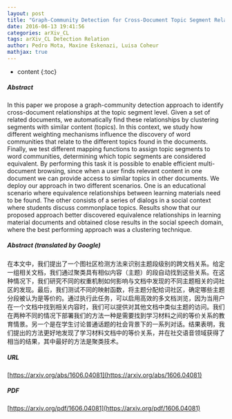 ```yaml
---
layout: post
title: "Graph-Community Detection for Cross-Document Topic Segment Relationship Identification"
date: 2016-06-13 19:41:56
categories: arXiv_CL
tags: arXiv_CL Detection Relation
author: Pedro Mota, Maxine Eskenazi, Luisa Coheur
mathjax: true
---
```


* content
{:toc}

##### Abstract
In this paper we propose a graph-community detection approach to identify cross-document relationships at the topic segment level. Given a set of related documents, we automatically find these relationships by clustering segments with similar content (topics). In this context, we study how different weighting mechanisms influence the discovery of word communities that relate to the different topics found in the documents. Finally, we test different mapping functions to assign topic segments to word communities, determining which topic segments are considered equivalent. By performing this task it is possible to enable efficient multi-document browsing, since when a user finds relevant content in one document we can provide access to similar topics in other documents. We deploy our approach in two different scenarios. One is an educational scenario where equivalence relationships between learning materials need to be found. The other consists of a series of dialogs in a social context where students discuss commonplace topics. Results show that our proposed approach better discovered equivalence relationships in learning material documents and obtained close results in the social speech domain, where the best performing approach was a clustering technique.

##### Abstract (translated by Google)
在本文中，我们提出了一个图社区检测方法来识别主题段级别的跨文档关系。给定一组相关文档，我们通过聚类具有相似内容（主题）的段自动找到这些关系。在这种情况下，我们研究不同的权重机制如何影响与文档中发现的不同主题相关的词社区的发现。最后，我们测试不同的映射函数，将主题分配给词社区，确定哪些主题分段被认为是等价的。通过执行此任务，可以启用高效的多文档浏览，因为当用户在一个文档中找到相关内容时，我们可以提供对其他文档中类似主题的访问。我们在两种不同的情况下部署我们的方法一种是需要找到学习材料之间的等价关系的教育情景。另一个是在学生讨论普通话题的社会背景下的一系列对话。结果表明，我们提出的方法更好地发现了学习材料文档中的等价关系，并在社交语音领域获得了相当的结果，其中最好的方法是聚类技术。

##### URL
[https://arxiv.org/abs/1606.04081](https://arxiv.org/abs/1606.04081)

##### PDF
[https://arxiv.org/pdf/1606.04081](https://arxiv.org/pdf/1606.04081)

